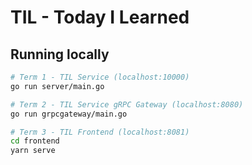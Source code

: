 # TIL - Today I Learned

## Running locally
```bash
# Term 1 - TIL Service (localhost:10000)
go run server/main.go

# Term 2 - TIL Service gRPC Gateway (localhost:8080)
go run grpcgateway/main.go

# Term 3 - TIL Frontend (localhost:8081)
cd frontend
yarn serve
```
